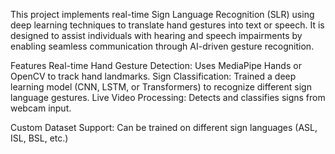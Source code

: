 This project implements real-time Sign Language Recognition (SLR) using deep learning techniques to translate hand gestures into text or speech. It is designed to assist individuals with hearing and speech impairments by enabling seamless communication through AI-driven gesture recognition.

Features
 Real-time Hand Gesture Detection: Uses MediaPipe Hands or OpenCV to track hand landmarks.
 Sign Classification: Trained a deep learning model (CNN, LSTM, or Transformers) to recognize different sign language gestures.
 Live Video Processing: Detects and classifies signs from webcam input.

 Custom Dataset Support: Can be trained on different sign languages (ASL, ISL, BSL, etc.)
